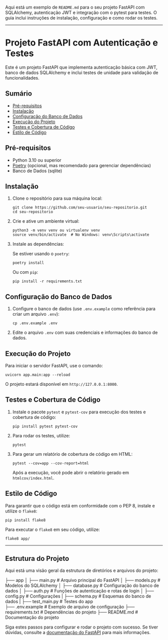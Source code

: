 Aqui está um exemplo de `README.md` para o seu projeto FastAPI com SQLAlchemy, autenticação JWT e integração com o pytest para testes. O guia inclui instruções de instalação, configuração e como rodar os testes.

---

# Projeto FastAPI com Autenticação e Testes

Este é um projeto FastAPI que implementa autenticação básica com JWT, banco de dados SQLAlchemy e inclui testes de unidade para validação de funcionalidades.

## Sumário

- [Pré-requisitos](#pré-requisitos)
- [Instalação](#instalação)
- [Configuração do Banco de Dados](#configuração-do-banco-de-dados)
- [Execução do Projeto](#execução-do-projeto)
- [Testes e Cobertura de Código](#testes-e-cobertura-de-código)
- [Estilo de Código](#estilo-de-código)

## Pré-requisitos

- Python 3.10 ou superior
- [Poetry](https://python-poetry.org/docs/#installation) (opcional, mas recomendado para gerenciar dependências)
- Banco de Dados (sqlite)


## Instalação

1. Clone o repositório para sua máquina local:

    ```
    git clone https://github.com/seu-usuario/seu-repositorio.git
    cd seu-repositorio
    ```

2. Crie e ative um ambiente virtual:

    ```
    python3 -m venv venv ou virtualenv venv
    source venv/bin/activate  # No Windows: venv\Scripts\activate
    ```

3. Instale as dependências:

    Se estiver usando o `poetry`:

    ```
    poetry install
    ```

    Ou com `pip`:

    ```
    pip install -r requirements.txt
    ```

## Configuração do Banco de Dados

1. Configure o banco de dados (use `.env.example` como referência para criar um arquivo `.env`):

    ```
    cp .env.example .env
    ```

2. Edite o arquivo `.env` com suas credenciais e informações do banco de dados.


## Execução do Projeto

Para iniciar o servidor FastAPI, use o comando:

```
uvicorn app.main:app --reload
```

O projeto estará disponível em `http://127.0.0.1:8000`.

## Testes e Cobertura de Código

1. Instale o pacote `pytest` e `pytest-cov` para execução dos testes e cobertura de código:

    ```
    pip install pytest pytest-cov
    ```

2. Para rodar os testes, utilize:

    ```
    pytest
    ```

3. Para gerar um relatório de cobertura de código em HTML:

    ```
    pytest --cov=app --cov-report=html
    ```

    Após a execução, você pode abrir o relatório gerado em `htmlcov/index.html`.

## Estilo de Código

Para garantir que o código está em conformidade com o PEP 8, instale e utilize o `flake8`:

```
pip install flake8
```

Para executar o `flake8` em seu código, utilize:

```
flake8 app/
```

---

## Estrutura do Projeto

Aqui está uma visão geral da estrutura de diretórios e arquivos do projeto:


├── app
│   ├── main.py                # Arquivo principal do FastAPI
│   ├── models.py              # Modelos do SQLAlchemy
│   ├── database.py            # Configuração do banco de dados
│   ├── auth.py                # Funções de autenticação e rotas de login
│   ├── config.py              # Configurações 
|   ├── schema.py              # Esquemas do banco de dados
|   ├── test_main.py           # Testes do app  
├── .env.example               # Exemplo de arquivo de configuração
├── requirements.txt           # Dependências do projeto
├── README.md                  # Documentação do projeto


Siga estes passos para configurar e rodar o projeto com sucesso. Se tiver dúvidas, consulte a [documentação do FastAPI](https://fastapi.tiangolo.com/) para mais informações.